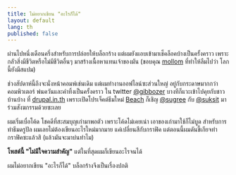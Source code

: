 ```yaml
---
title: ไม่อยากเขียน "อะไรก็ได้"
layout: default
lang: th
published: false
---
```


<p>ผ่านไปหนึ่งเดือนครึ่งสำหรับการปล่อยให้บล็อกร้าง แต่ผมยังแอบเข้ามาเช็คล็อคบ้างเป็นครั้งคราว เพราะกลัวสิ่งมีชีวิตหรือไม่มีชีวิตอื่นๆ มาสร้างเนื้อหาแทนเจ้าของมัน (ขอบคุณ <a href="http://mollom.com/">mollom</a> ที่ทำให้ลืมไปว่า โลกนี้ยังมีสแปม)</p>
<p>ช่วงสัปดาห์นี้ถึงจะนั่งหน้าคอมพ์เช่นเดิม แต่ผมทำงานออฟไลน์ซะส่วนใหญ่ อยู่กับกระดาษมากกว่าคอมพิวเตอร์ พ่นควันและคำทิ้งเป็นครั้งคราว ใน twitter <a href="http://twitter.com/gibbozer">@gibbozer</a> บางทีก็แวะเข้าไปคุยกับชาวบ้านบ้าง ที่ <a href="http://drupal.in.th/">drupal.in.th</a> เพราะเปิดโปรเจ็คต์ธีมใหม่ <a href="http://drupal.org/project/beach">Beach</a> ก็เชิญ <a href="http://twitter.com/sugree">@sugree</a> กับ <a href="http://twitter.com/suksit">@suksit</a> มาร่วมสังฆกรรมด้วยซะเลย</p>
<p>ผมเริ่มเบื่อโค้ด โชคดีที่สะสมบุญเก่ามาพอตัว เพราะโค้ดไม่เคยเน่า เอาของเก่ามาใช้ก็ไม่บูด สำหรับการทำธีมดรูปัล ผมเลยไม่ต้องเขียนอะไรใหม่มากมาย แค่เปลี่ยนสีกับกราฟิค แต่ตอนนี้ผมดันขี้เกียจทำกราฟิคซะแล้วสิ (แล้วมันจะมาบ่นทำไม)</p>
<p><strong>โพสต์นี้ "ไม่มีใจความสำคัญ"</strong> แต่ในที่สุดผมก็เขียนอะไรจนได้ </p>
<p>ผมไม่อยากเขียน "อะไรก็ได้" บล็อกร้างจึงเป็นเรื่องปกติ</p>
